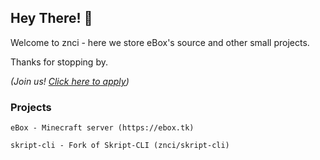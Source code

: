 ## Hey There! 👋

Welcome to znci - here we store eBox's source and other small projects.

Thanks for stopping by.

*(Join us! [Click here to apply](https://apply.ebox.tk))*

### Projects
```
eBox - Minecraft server (https://ebox.tk)

skript-cli - Fork of Skript-CLI (znci/skript-cli)
```
